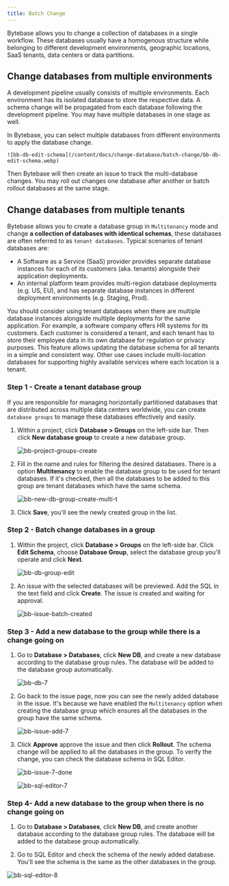 ```yaml
---
title: Batch Change
---
```


Bytebase allows you to change a collection of databases in a single workflow. These databases usually have a homogenous structure while belonging to different development environments, geographic locations, SaaS tenants, data centers or data partitions.

## Change databases from multiple environments

A development pipeline usually consists of multiple environments.
Each environment has its isolated database to store the respective data. A schema change will be propagated from each database following the development pipeline. You may have multiple databases in one stage as well.

In Bytebase, you can select multiple databases from different environments to apply the database change.

    ![bb-db-edit-schema](/content/docs/change-database/batch-change/bb-db-edit-schema.webp)

Then Bytebase will then create an issue to track the multi-database changes. You may roll out changes one database after another or batch rollout databases at the same stage.

## Change databases from multiple tenants

<PricingPlanBlock feature_name='BATCH_CHANGE' />

Bytebase allows you to create a database group in `Multitenancy` mode and change **a collection of databases with identical schemas**, these databases are often referred to as `tenant databases`. Typical scenarios of tenant databases are:

- A Software as a Service (SaaS) provider provides separate database instances for each of its customers (aka. tenants) alongside their application deployments.
- An internal platform team provides multi-region database deployments (e.g. US, EU), and has separate database instances in different deployment environments (e.g. Staging, Prod).

You should consider using tenant databases when there are multiple database instances alongside multiple deployments for the same application. For example, a software company offers HR systems for its customers. Each customer is considered a tenant, and each tenant has to store their employee data in its own database for regulation or privacy purposes. This feature allows updating the database schema for all tenants in a simple and consistent way. Other use cases include multi-location databases for supporting highly available services where each location is a tenant.

### Step 1 - Create a tenant database group

If you are responsible for managing horizontally partitioned databases that are distributed across multiple data centers worldwide, you can create `database groups` to manage these databases effectively and easily.

1. Within a project, click **Database > Groups** on the left-side bar. Then click **New database group** to create a new database group.

   ![bb-project-groups-create](/content/docs/change-database/batch-change/bb-project-groups-create.webp)

2. Fill in the name and rules for filtering the desired databases. There is a option **Multitenancy** to enable the database group to be used for tenant databases. If it's checked, then all the databases to be added to this group are tenant databases which have the same schema.

   ![bb-new-db-group-create-multi-t](/content/docs/change-database/batch-change/bb-new-db-group-create-multi-t.webp)

3. Click **Save**, you'll see the newly created group in the list.

### Step 2 - Batch change databases in a group

1. Within the project, click **Database > Groups** on the left-side bar. Click **Edit Schema**, choose **Database Group**, select the database group you'll operate and click **Next**.

   ![bb-db-group-edit](/content/docs/change-database/batch-change/bb-db-group-edit.webp)

1. An issue with the selected databases will be previewed. Add the SQL in the text field and click **Create**. The issue is created and waiting for approval.

   ![bb-issue-batch-created](/content/docs/change-database/batch-change/bb-issue-batch-created.webp)

### Step 3 - Add a new database to the group while there is a change going on

1. Go to **Database > Databases**, click **New DB**, and create a new database according to the database group rules. The database will be added to the database group automatically.

   ![bb-db-7](/content/docs/change-database/batch-change/bb-db-add-7.webp)

1. Go back to the issue page, now you can see the newly added database in the issue. It's because we have enabled the `Multitenancy` option when creating the database group which ensures all the databases in the group have the same schema.

   ![bb-issue-add-7](/content/docs/change-database/batch-change/bb-issue-add-7.webp)

1. Click **Approve** approve the issue and then click **Rollout**. The schema change will be applied to all the databases in the group. To verify the change, you can check the database schema in SQL Editor.

   ![bb-issue-7-done](/content/docs/change-database/batch-change/bb-issue-7-done.webp)

   ![bb-sql-editor-7](/content/docs/change-database/batch-change/bb-sql-editor-7.webp)

### Step 4- Add a new database to the group when there is no change going on

1. Go to **Database > Databases**, click **New DB**, and create another database according to the database group rules. The database will be added to the database group automatically.

1. Go to SQL Editor and check the schema of the newly added database. You'll see the schema is the same as the other databases in the group.

![bb-sql-editor-8](/content/docs/change-database/batch-change/bb-sql-editor-8.webp)
